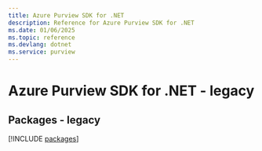 ```yaml
---
title: Azure Purview SDK for .NET
description: Reference for Azure Purview SDK for .NET
ms.date: 01/06/2025
ms.topic: reference
ms.devlang: dotnet
ms.service: purview
---
```

# Azure Purview SDK for .NET - legacy
## Packages - legacy
[!INCLUDE [packages](purview-index.md)]